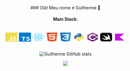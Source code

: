 <div align="center"> 
### Olá! Meu nome é Guilherme 👋

#### Main Stack:


<div style="display: inline_block"><br>
  <img align="center" alt="Gui-Js" height="30" width="40" src="https://raw.githubusercontent.com/devicons/devicon/master/icons/javascript/javascript-plain.svg">
  <img align="center" alt="Gui-Ts" height="30" width="40" src="https://raw.githubusercontent.com/devicons/devicon/master/icons/typescript/typescript-plain.svg">
  <img align="center" alt="Gui-React" height="30" width="40" src="https://raw.githubusercontent.com/devicons/devicon/master/icons/react/react-original.svg">
  <img align="center" alt="Gui-HTML" height="30" width="40" src="https://raw.githubusercontent.com/devicons/devicon/master/icons/html5/html5-original.svg">
  <img align="center" alt="Gui-CSS" height="30" width="40" src="https://raw.githubusercontent.com/devicons/devicon/master/icons/css3/css3-original.svg">
  <img align="center" alt="Gui-Python" height="30" width="40" src="https://raw.githubusercontent.com/devicons/devicon/master/icons/python/python-original.svg">
  <img align="center" alt="Gui-Csharp" height="30" width="40" src="https://raw.githubusercontent.com/devicons/devicon/master/icons/csharp/csharp-original.svg">
  <img align="center" alt="Gui-Swift" height="30" width="40" src="https://raw.githubusercontent.com/devicons/devicon/master/icons/swift/swift-plain.svg">
  <img align="center" alt="Gui-Kotlin" height="30" width="40" src="https://raw.githubusercontent.com/devicons/devicon/master/icons/kotlin/kotlin-plain.svg">
</div><br/>


  ![Guilherme GitHub stats](https://github-readme-stats.vercel.app/api?username=guilhermevon&show_icons=true&theme=dracula&count_private=true)



<div>
<img width=50% src="https://media2.giphy.com/media/uM0QzrHWSDr4KwbC3v/giphy.gif?cid=ecf05e476hlgzbg7g334awtm5zxlagse9q1sl7k210r5iey6&ep=v1_gifs_search&rid=giphy.gif&ct=g"/>
</div>
</div> 
<br/>




